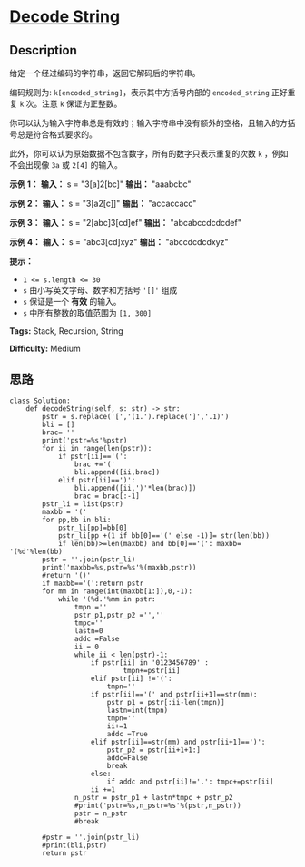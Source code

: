 # [Decode String][title]

## Description

给定一个经过编码的字符串，返回它解码后的字符串。

编码规则为: `k[encoded_string]`，表示其中方括号内部的 `encoded_string` 正好重复 `k` 次。注意 `k`
保证为正整数。

你可以认为输入字符串总是有效的；输入字符串中没有额外的空格，且输入的方括号总是符合格式要求的。

此外，你可以认为原始数据不包含数字，所有的数字只表示重复的次数 `k` ，例如不会出现像 `3a` 或 `2[4]` 的输入。



**示例 1：**
            **输入：** s = "3[a]2[bc]"    **输出：** "aaabcbc"    

**示例 2：**
            **输入：** s = "3[a2[c]]"    **输出：** "accaccacc"    

**示例 3：**
            **输入：** s = "2[abc]3[cd]ef"    **输出：** "abcabccdcdcdef"    

**示例 4：**
            **输入：** s = "abc3[cd]xyz"    **输出：** "abccdcdcdxyz"    



**提示：**

  * `1 <= s.length <= 30`
  * `s` 由小写英文字母、数字和方括号 `'[]'` 组成
  * `s` 保证是一个  **有效**  的输入。
  * `s` 中所有整数的取值范围为 `[1, 300]` 


**Tags:** Stack, Recursion, String

**Difficulty:** Medium

## 思路

``` python3
class Solution:
    def decodeString(self, s: str) -> str:
        pstr = s.replace('[','(1.').replace(']','.1)')
        bli = []
        brac= ''
        print('pstr=%s'%pstr)
        for ii in range(len(pstr)):
            if pstr[ii]=='(':
                brac +='('
                bli.append([ii,brac])
            elif pstr[ii]==')':
                bli.append([ii,')'*len(brac)])
                brac = brac[:-1]
        pstr_li = list(pstr)
        maxbb = '('
        for pp,bb in bli:
            pstr_li[pp]=bb[0]
            pstr_li[pp +(1 if bb[0]=='(' else -1)]= str(len(bb))
            if len(bb)>=len(maxbb) and bb[0]=='(': maxbb= '(%d'%len(bb)
        pstr = ''.join(pstr_li)
        print('maxbb=%s,pstr=%s'%(maxbb,pstr))
        #return '()'
        if maxbb=='(':return pstr
        for mm in range(int(maxbb[1:]),0,-1):
            while '(%d.'%mm in pstr:
                tmpn =''
                pstr_p1,pstr_p2 ='',''
                tmpc=''
                lastn=0
                addc =False
                ii = 0
                while ii < len(pstr)-1:
                    if pstr[ii] in '0123456789' :
                            tmpn+=pstr[ii]
                    elif pstr[ii] !='(':
                        tmpn=''
                    if pstr[ii]=='(' and pstr[ii+1]==str(mm):
                        pstr_p1 = pstr[:ii-len(tmpn)]
                        lastn=int(tmpn)
                        tmpn=''
                        ii+=1
                        addc =True
                    elif pstr[ii]==str(mm) and pstr[ii+1]==')':
                        pstr_p2 = pstr[ii+1+1:]   
                        addc=False
                        break
                    else:
                        if addc and pstr[ii]!='.': tmpc+=pstr[ii] 
                    ii +=1
                n_pstr = pstr_p1 + lastn*tmpc + pstr_p2
                #print('pstr=%s,n_pstr=%s'%(pstr,n_pstr))
                pstr = n_pstr
                #break

        #pstr = ''.join(pstr_li)
        #print(bli,pstr)
        return pstr
```

[title]: https://leetcode-cn.com/problems/decode-string
